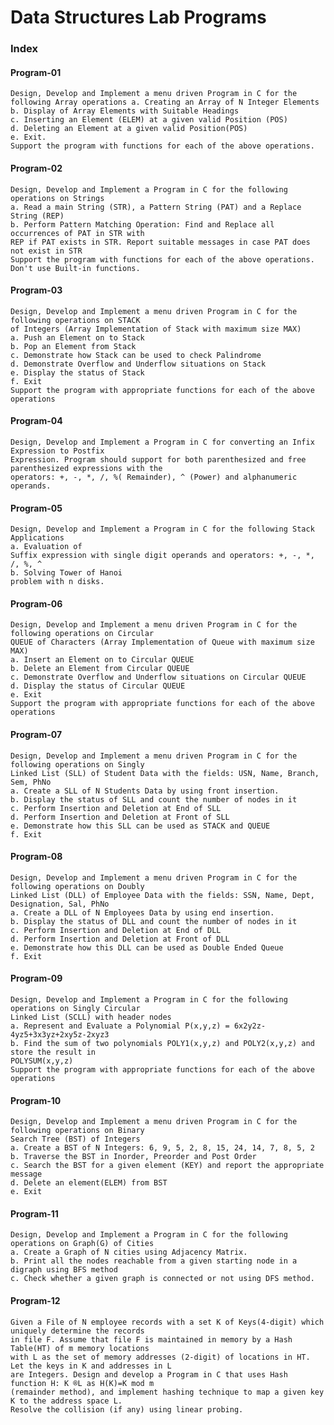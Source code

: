 # Data Structures Lab Programs

### Index

#### Program-01
    Design, Develop and Implement a menu driven Program in C for the following Array operations a. Creating an Array of N Integer Elements
    b. Display of Array Elements with Suitable Headings
    c. Inserting an Element (ELEM) at a given valid Position (POS)
    d. Deleting an Element at a given valid Position(POS)
    e. Exit.
    Support the program with functions for each of the above operations.

#### Program-02 
    Design, Develop and Implement a Program in C for the following operations on Strings
    a. Read a main String (STR), a Pattern String (PAT) and a Replace String (REP)
    b. Perform Pattern Matching Operation: Find and Replace all occurrences of PAT in STR with
    REP if PAT exists in STR. Report suitable messages in case PAT does not exist in STR
    Support the program with functions for each of the above operations. Don't use Built-in functions. 
#### Program-03 
    Design, Develop and Implement a menu driven Program in C for the following operations on STACK
    of Integers (Array Implementation of Stack with maximum size MAX)
    a. Push an Element on to Stack
    b. Pop an Element from Stack
    c. Demonstrate how Stack can be used to check Palindrome
    d. Demonstrate Overflow and Underflow situations on Stack
    e. Display the status of Stack
    f. Exit
    Support the program with appropriate functions for each of the above operations  
#### Program-04 
    Design, Develop and Implement a Program in C for converting an Infix Expression to Postfix
    Expression. Program should support for both parenthesized and free parenthesized expressions with the
    operators: +, -, *, /, %( Remainder), ^ (Power) and alphanumeric operands.
#### Program-05 
    Design, Develop and Implement a Program in C for the following Stack Applications 
    a. Evaluation of
    Suffix expression with single digit operands and operators: +, -, *, /, %, ^ 
    b. Solving Tower of Hanoi
    problem with n disks.
#### Program-06 
    Design, Develop and Implement a menu driven Program in C for the following operations on Circular
    QUEUE of Characters (Array Implementation of Queue with maximum size MAX)
    a. Insert an Element on to Circular QUEUE
    b. Delete an Element from Circular QUEUE
    c. Demonstrate Overflow and Underflow situations on Circular QUEUE
    d. Display the status of Circular QUEUE
    e. Exit
    Support the program with appropriate functions for each of the above operations 
#### Program-07 
    Design, Develop and Implement a menu driven Program in C for the following operations on Singly
    Linked List (SLL) of Student Data with the fields: USN, Name, Branch, Sem, PhNo
    a. Create a SLL of N Students Data by using front insertion.
    b. Display the status of SLL and count the number of nodes in it
    c. Perform Insertion and Deletion at End of SLL
    d. Perform Insertion and Deletion at Front of SLL
    e. Demonstrate how this SLL can be used as STACK and QUEUE
    f. Exit

#### Program-08 
    Design, Develop and Implement a menu driven Program in C for the following operations on Doubly
    Linked List (DLL) of Employee Data with the fields: SSN, Name, Dept, Designation, Sal, PhNo
    a. Create a DLL of N Employees Data by using end insertion.
    b. Display the status of DLL and count the number of nodes in it
    c. Perform Insertion and Deletion at End of DLL
    d. Perform Insertion and Deletion at Front of DLL
    e. Demonstrate how this DLL can be used as Double Ended Queue
    f. Exit 
#### Program-09 
    Design, Develop and Implement a Program in C for the following operations on Singly Circular
    Linked List (SCLL) with header nodes
    a. Represent and Evaluate a Polynomial P(x,y,z) = 6x2y2z-4yz5+3x3yz+2xy5z-2xyz3
    b. Find the sum of two polynomials POLY1(x,y,z) and POLY2(x,y,z) and store the result in
    POLYSUM(x,y,z)
    Support the program with appropriate functions for each of the above operations
#### Program-10 
    Design, Develop and Implement a menu driven Program in C for the following operations on Binary
    Search Tree (BST) of Integers
    a. Create a BST of N Integers: 6, 9, 5, 2, 8, 15, 24, 14, 7, 8, 5, 2
    b. Traverse the BST in Inorder, Preorder and Post Order
    c. Search the BST for a given element (KEY) and report the appropriate message
    d. Delete an element(ELEM) from BST
    e. Exit 
#### Program-11
    Design, Develop and Implement a Program in C for the following operations on Graph(G) of Cities
    a. Create a Graph of N cities using Adjacency Matrix.
    b. Print all the nodes reachable from a given starting node in a digraph using BFS method
    c. Check whether a given graph is connected or not using DFS method.
#### Program-12 
    Given a File of N employee records with a set K of Keys(4-digit) which uniquely determine the records
    in file F. Assume that file F is maintained in memory by a Hash Table(HT) of m memory locations
    with L as the set of memory addresses (2-digit) of locations in HT. Let the keys in K and addresses in L
    are Integers. Design and develop a Program in C that uses Hash function H: K ®L as H(K)=K mod m
    (remainder method), and implement hashing technique to map a given key K to the address space L.
    Resolve the collision (if any) using linear probing. 
